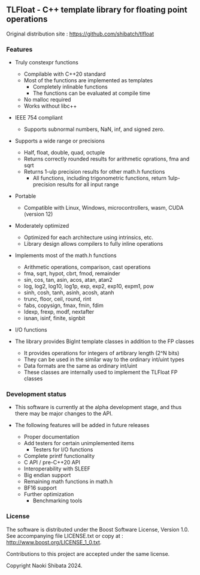 
## TLFloat - C++ template library for floating point operations

Original distribution site : https://github.com/shibatch/tlfloat


### Features

* Truly constexpr functions
  * Compilable with C++20 standard
  * Most of the functions are implemented as templates
    * Completely inlinable functions
    * The functions can be evaluated at compile time
  * No malloc required
  * Works without libc++

* IEEE 754 compliant
  * Supports subnormal numbers, NaN, inf, and signed zero.

* Supports a wide range or precisions
  * Half, float, double, quad, octuple
  * Returns correctly rounded results for arithmetic oprations, fma and sqrt
  * Returns 1-ulp precision results for other math.h functions
    * All functions, including trigonometric functions, return 1ulp-precision results for all input range

* Portable
  * Compatible with Linux, Windows, microcontrollers, wasm, CUDA (version 12)

* Moderately optimized
  * Optimized for each architecture using intrinsics, etc.
  * Library design allows compilers to fully inline operations

* Implements most of the math.h functions
  * Arithmetic operations, comparison, cast operations
  * fma, sqrt, hypot, cbrt, fmod, remainder
  * sin, cos, tan, asin, acos, atan, atan2
  * log, log2, log10, log1p, exp, exp2, exp10, expm1, pow
  * sinh, cosh, tanh, asinh, acosh, atanh
  * trunc, floor, ceil, round, rint
  * fabs, copysign, fmax, fmin, fdim
  * ldexp, frexp, modf, nextafter
  * isnan, isinf, finite, signbit
* I/O functions

* The library provides BigInt template classes in addition to the FP classes
  * It provides operations for integers of artibrary length (2^N bits)
  * They can be used in the similar way to the ordinary int/uint types
  * Data formats are the same as ordinary int/uint
  * These classes are internally used to implement the TLFloat FP classes


### Development status

* This software is currently at the alpha development stage, and thus there may be major changes to the API.

* The following features will be added in future releases
  * Proper documentation
  * Add testers for certain unimplemented items
    * Testers for I/O functions
  * Complete printf functionality
  * C API / pre-C++20 API
  * Interoperability with SLEEF
  * Big endian support
  * Remaining math functions in math.h
  * BF16 support
  * Further optimization
    * Benchmarking tools


### License

The software is distributed under the Boost Software License, Version 1.0.
See accompanying file LICENSE.txt or copy at :
http://www.boost.org/LICENSE_1_0.txt.

Contributions to this project are accepted under the same license.

Copyright Naoki Shibata 2024.
